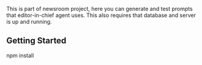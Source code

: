 This is part of newsroom project, here you can generate and test prompts that editor-in-chief agent uses. This also requires that database and server is up and running.
## Getting Started

npm install